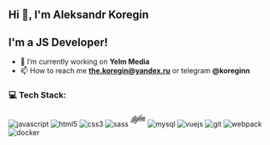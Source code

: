 ## Hi 👋, I'm Aleksandr Koregin

## I'm a JS Developer!

- 🔭 I’m currently working on **Yelm Media**
- 📫 How to reach me **the.koregin@yandex.ru** or telegram **@koreginn**

### 💻 Tech Stack:

<p align="left">
  <img src="https://devicons.github.io/devicon/devicon.git/icons/javascript/javascript-original.svg" alt="javascript" width="30"/>  
  <img src="https://devicons.github.io/devicon/devicon.git/icons/html5/html5-original-wordmark.svg" alt="html5" width="30"/> 
  <img src="https://devicons.github.io/devicon/devicon.git/icons/css3/css3-original-wordmark.svg" alt="css3" width="30"/> 
  <img src="https://devicons.github.io/devicon/devicon.git/icons/sass/sass-original.svg" alt="sass" width="30"/> 
  <img src="https://raw.githubusercontent.com/devicons/devicon/40cd6bc89a299dc50ac289f8e3b071d0dff49d9c/icons/stylus/stylus-original.svg" alt="stylus" width="30"/> 
  <img src="https://raw.githubusercontent.com/devicons/devicon/40cd6bc89a299dc50ac289f8e3b071d0dff49d9c/icons/mysql/mysql-original-wordmark.svgg" alt="mysql" width="30"/> 
  <img src="https://devicons.github.io/devicon/devicon.git/icons/vuejs/vuejs-original-wordmark.svg" alt="vuejs" width="30"/> 
  <img src="https://devicon.dev/devicon.git/icons/git/git-original.svg" alt="git" width="30"/>
  <img src="https://devicons.github.io/devicon/devicon.git/icons/webpack/webpack-original.svg" alt="webpack" width="30"/> 
  <img src="https://devicon.dev/devicon.git/icons/docker/docker-original.svg" alt="docker" width="30"/> 
</p>
